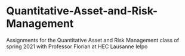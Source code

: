 # Quantitative-Asset-and-Risk-Management
Assignments for the Quantitative Asset and Risk Management class of spring 2021 with Professor Florian at HEC Lausanne Ielpo
